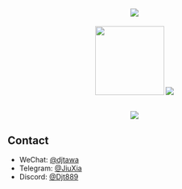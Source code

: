 <h1 align="center"> <img src="https://readme-typing-svg.herokuapp.com/?lines=Print(%22Hello%2C%20World!%22);祝大家天天开心！&center=true&size=27"> </a> </h1>


  <div align="center">
  <img height="137px" src="https://github-readme-stats.vercel.app/api?username=djt889&hide_title=true&hide_border=true&show_icons=trueline_height=21&text_color=000&icon_color=000&bg_color=0,ea6161,ffc64d,fffc4d,52fa5a&theme=graywhite" />
  <img src="https://github-readme-stats.vercel.app/api/top-langs/?username=djt889&layout=compact&langs_count=6&text_color=000&icon_color=fff&bg_color=0,52fa5a,4dfcff,c64dff&theme=graywhite" /> 
  </div>

## 
  <div align="center"> <img src="https://github-readme-activity-graph.vercel.app/graph?username=djt889&theme=dracula" /> </div>

## Contact
  - WeChat: [@djtawa](weixin://dl/chat?djtawa)
  - Telegram: [@JiuXia](https://t.me/Jiu_Xia)
  - Discord: [@Djt889](https://discord.gg/HeYjczVh)

